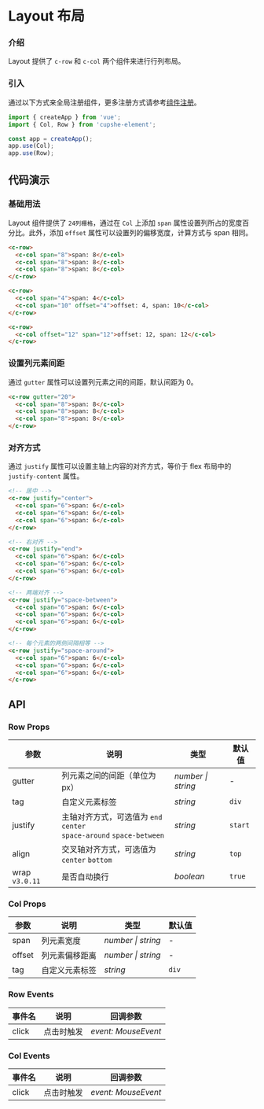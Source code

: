 # Layout 布局

### 介绍

Layout 提供了 `c-row` 和 `c-col` 两个组件来进行行列布局。

### 引入

通过以下方式来全局注册组件，更多注册方式请参考[组件注册](#/zh-CN/adcced-usage#zu-jian-zhu-ce)。

```js
import { createApp } from 'vue';
import { Col, Row } from 'cupshe-element';

const app = createApp();
app.use(Col);
app.use(Row);
```

## 代码演示

### 基础用法

Layout 组件提供了 `24列栅格`，通过在 `Col` 上添加 `span` 属性设置列所占的宽度百分比。此外，添加 `offset` 属性可以设置列的偏移宽度，计算方式与 span 相同。

```html
<c-row>
  <c-col span="8">span: 8</c-col>
  <c-col span="8">span: 8</c-col>
  <c-col span="8">span: 8</c-col>
</c-row>

<c-row>
  <c-col span="4">span: 4</c-col>
  <c-col span="10" offset="4">offset: 4, span: 10</c-col>
</c-row>

<c-row>
  <c-col offset="12" span="12">offset: 12, span: 12</c-col>
</c-row>
```

### 设置列元素间距

通过 `gutter` 属性可以设置列元素之间的间距，默认间距为 0。

```html
<c-row gutter="20">
  <c-col span="8">span: 8</c-col>
  <c-col span="8">span: 8</c-col>
  <c-col span="8">span: 8</c-col>
</c-row>
```

### 对齐方式

通过 `justify` 属性可以设置主轴上内容的对齐方式，等价于 flex 布局中的 `justify-content` 属性。

```html
<!-- 居中 -->
<c-row justify="center">
  <c-col span="6">span: 6</c-col>
  <c-col span="6">span: 6</c-col>
  <c-col span="6">span: 6</c-col>
</c-row>

<!-- 右对齐 -->
<c-row justify="end">
  <c-col span="6">span: 6</c-col>
  <c-col span="6">span: 6</c-col>
  <c-col span="6">span: 6</c-col>
</c-row>

<!-- 两端对齐 -->
<c-row justify="space-between">
  <c-col span="6">span: 6</c-col>
  <c-col span="6">span: 6</c-col>
  <c-col span="6">span: 6</c-col>
</c-row>

<!-- 每个元素的两侧间隔相等 -->
<c-row justify="space-around">
  <c-col span="6">span: 6</c-col>
  <c-col span="6">span: 6</c-col>
  <c-col span="6">span: 6</c-col>
</c-row>
```

## API

### Row Props

| 参数 | 说明 | 类型 | 默认值 |
| --- | --- | --- | --- |
| gutter | 列元素之间的间距（单位为 px） | _number \| string_ | - |
| tag | 自定义元素标签 | _string_ | `div` |
| justify | 主轴对齐方式，可选值为 `end` `center` <br> `space-around` `space-between` | _string_ | `start` |
| align | 交叉轴对齐方式，可选值为 `center` `bottom` | _string_ | `top` |
| wrap `v3.0.11` | 是否自动换行 | _boolean_ | `true` |

### Col Props

| 参数   | 说明           | 类型               | 默认值 |
| ------ | -------------- | ------------------ | ------ |
| span   | 列元素宽度     | _number \| string_ | -      |
| offset | 列元素偏移距离 | _number \| string_ | -      |
| tag    | 自定义元素标签 | _string_           | `div`  |

### Row Events

| 事件名 | 说明       | 回调参数            |
| ------ | ---------- | ------------------- |
| click  | 点击时触发 | _event: MouseEvent_ |

### Col Events

| 事件名 | 说明       | 回调参数            |
| ------ | ---------- | ------------------- |
| click  | 点击时触发 | _event: MouseEvent_ |

